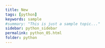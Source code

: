 ```yaml
---
title: New
tags: [python]
keywords: sample
#summary: "This is just a sample topic..."
sidebar: python_sidebar
permalink: python_05.html
folder: python
---
```

